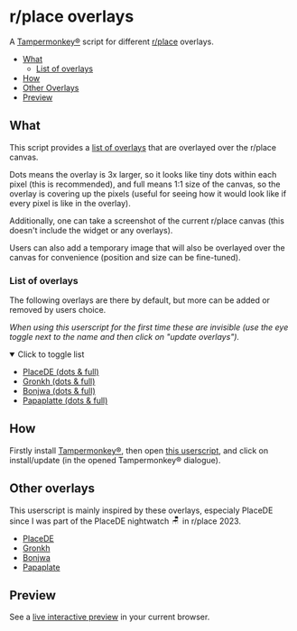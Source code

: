 # r/place overlays

A [Tampermonkey®](https://www.tampermonkey.net/ "Official Tampermonkey® website") script for different [r/place](https://www.reddit.com/r/place/ "Official r/place subreddit") overlays.

- [What](#what "Scroll down to What")
  - [List of overlays](#list-of-overlays "Scroll down to List of overlays")
- [How](#how "Scroll down to How")
- [Other Overlays](#other-overlays "Scroll down to Other Overlays")
- [Preview](#preview "Scroll down to Preview")

## What

This script provides a [list of overlays](#list-of-overlays "scroll to the list of default overlays") that are overlayed over the r/place canvas.

Dots means the overlay is 3x larger, so it looks like tiny dots within each pixel (this is recommended), and full means 1:1 size of the canvas, so the overlay is covering up the pixels (useful for seeing how it would look like if every pixel is like in the overlay).

Additionally, one can take a screenshot of the current r/place canvas (this doesn't include the widget or any overlays).

Users can also add a temporary image that will also be overlayed over the canvas for convenience (position and size can be fine-tuned).

### List of overlays

The following overlays are there by default, but more can be added or removed by users choice.

_When using this userscript for the first time these are invisible (use the eye toggle next to the name and then click on "update overlays")._

<details open><summary>Click to toggle list</summary>

- [PlaceDE (dots & full)](https://place.army/default_target.png "Open PlaceDE overlay image")
- [Gronkh (dots & full)](https://raw.githubusercontent.com/FeLuckLP/rplace/main/output.png "Open Gronkh overlay image")
- [Bonjwa (dots & full)](https://raw.githubusercontent.com/rplacebonjwa/rplace/main/output.png "Open Bonjwa overlay image")
- [Papaplatte (dots & full)](https://place.kayo.zip/outputs/default_target.png "Open Papaplatte overlay image")

</details>

## How

Firstly install [Tampermonkey®](https://www.tampermonkey.net/ "Official Tampermonkey® website"), then open [this userscript](https://github.com/MAZ01001/placeOverlays/raw/main/placeOverlays.user.js "Link to this userscript that will open Tampermonkey® dialogue"), and click on install/update (in the opened Tampermonkey® dialogue).

## Other overlays

This userscript is mainly inspired by these overlays, especialy PlaceDE since I was part of the PlaceDE nightwatch <img height="16" alt="🪑" title="Stuhl" src="https://cdn.7tv.app/emote/64bef8155212029786921edb/4x.webp"> in r/place 2023.

- [PlaceDE](https://github.com/PlaceDE-Official/place-overlay/ "Open repository of official PlaceDE overlay")
- [Gronkh](https://github.com/FeLuckLP/rplace/ "Open repository of official Gronkh overlay")
- [Bonjwa](https://github.com/rplacebonjwa/rplace/ "Open repository of official Bonjwa overlay")
- [Papaplate](https://github.com/FlashSkyNews/place-overlay/ "Open repository of official Papaplate overlay")

## Preview

See a [live interactive preview](https://maz01001.github.io/rPlaceOverlays/preview.html "Open live preview through github pages") in your current browser.

